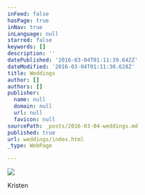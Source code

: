 ```yaml
---
inFeed: false
hasPage: true
inNav: true
inLanguage: null
starred: false
keywords: []
description: ''
datePublished: '2016-03-04T01:11:39.642Z'
dateModified: '2016-03-04T01:11:30.628Z'
title: Weddings
author: []
authors: []
publisher:
  name: null
  domain: null
  url: null
  favicon: null
sourcePath: _posts/2016-03-04-weddings.md
published: true
url: weddings/index.html
_type: WebPage

---
```

![](https://the-grid-user-content.s3-us-west-2.amazonaws.com/cfaa9f43-23fb-4026-85e3-6416f0140580.jpg)

Kristen